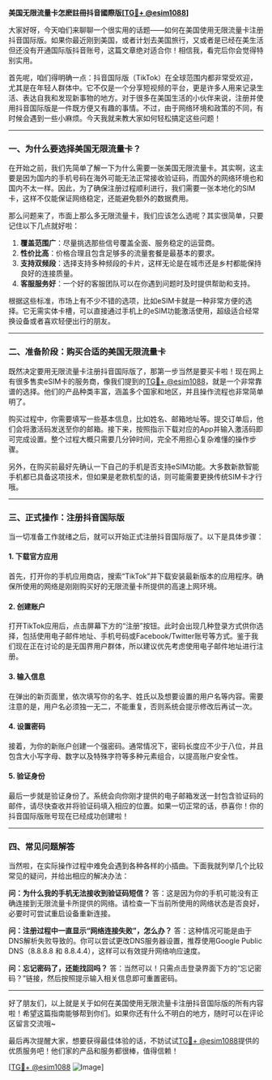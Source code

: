 **美国无限流量卡怎麽註冊抖音國際版[[TG💪+ @esim1088](https://t.me/s/esim1088)]**

大家好呀，今天咱们来聊聊一个很实用的话题——如何在美国使用无限流量卡注册抖音国际版。如果你最近刚到美国，或者计划去美国旅行，又或者是已经在美生活但还没有开通国际版抖音账号，这篇文章绝对适合你！相信我，看完后你会觉得特别实用。

首先呢，咱们得明确一点：抖音国际版（TikTok）在全球范围内都非常受欢迎，尤其是在年轻人群体中。它不仅是一个分享短视频的平台，更是许多人用来记录生活、表达自我和发现新事物的地方。对于很多在美国生活的小伙伴来说，注册并使用抖音国际版是一件既方便又有趣的事情。不过，由于网络环境和政策的不同，有时候会遇到一些小麻烦。今天我就来教大家如何轻松搞定这些问题！

---

### 一、为什么要选择美国无限流量卡？

在开始之前，我们先简单了解一下为什么需要一张美国无限流量卡。其实啊，这主要是因为国内的手机号码在海外可能无法正常接收验证码，而国外的网络环境也和国内不太一样。因此，为了确保注册过程顺利进行，我们需要一张本地化的SIM卡，这样不仅能保证网络稳定，还能避免额外的数据费用。

那么问题来了，市面上那么多无限流量卡，我们应该怎么选呢？其实很简单，只要记住以下几点就好啦：

1. **覆盖范围广**：尽量挑选那些信号覆盖全面、服务稳定的运营商。
2. **性价比高**：价格合理且包含足够多的流量套餐是最基本的要求。
3. **支持双频段**：选择支持多种频段的卡片，这样无论是在城市还是乡村都能保持良好的连接质量。
4. **客服服务好**：一个好的客服团队可以在你遇到问题时及时提供帮助和支持。

根据这些标准，市场上有不少不错的选项，比如eSIM卡就是一种非常方便的选择。它无需实体卡槽，可以直接通过手机上的eSIM功能激活使用，超级适合经常换设备或者喜欢轻便出行的朋友。

---

### 二、准备阶段：购买合适的美国无限流量卡

既然决定要用无限流量卡注册抖音国际版了，那第一步当然是要买卡啦！现在网上有很多售卖eSIM卡的服务商，像我们提到的[TG💪+ @esim1088](https://t.me/s/esim1088)，就是一个非常靠谱的选择。他们的产品种类丰富，涵盖多个国家和地区，并且操作流程也非常简单明了。

购买过程中，你需要填写一些基本信息，比如姓名、邮箱地址等。提交订单后，他们会将激活码发送至你的邮箱。接下来，按照指示下载对应的App并输入激活码即可完成设置。整个过程大概只需要几分钟时间，完全不用担心复杂难懂的操作步骤。

另外，在购买前最好先确认一下自己的手机是否支持eSIM功能。大多数新款智能手机都已具备这项技术，但如果是老款机型的话，则可能需要更换传统SIM卡才行哦。

---

### 三、正式操作：注册抖音国际版

当一切准备工作就绪之后，就可以开始正式注册抖音国际版了。以下是具体步骤：

#### 1. 下载官方应用
首先，打开你的手机应用商店，搜索“TikTok”并下载安装最新版本的应用程序。确保所使用的网络是刚刚购买好的无限流量卡所提供的高速上网环境。

#### 2. 创建账户
打开TikTok应用后，点击屏幕下方的“注册”按钮。此时会出现几种登录方式供你选择，包括使用电子邮件地址、手机号码或Facebook/Twitter账号等方式。鉴于我们现在正在讨论的是无国界用户群体，所以建议优先考虑使用电子邮件地址进行注册。

#### 3. 输入信息
在弹出的新页面里，依次填写你的名字、姓氏以及想要设置的用户名等内容。需要注意的是，用户名必须独一无二，不能重复，否则系统会提示修改后再试一次。

#### 4. 设置密码
接着，为你的新账户创建一个强密码。通常情况下，密码长度应不少于八位，并且包含大小写字母、数字以及特殊字符等多种元素组合，以提高账户安全性。

#### 5. 验证身份
最后一步就是验证身份了。系统会向你刚才提供的电子邮箱发送一封包含验证码的邮件，请尽快查收并将验证码填入相应的位置。如果一切正常的话，恭喜你！你的抖音国际版账号现在已经成功创建啦！

---

### 四、常见问题解答

当然啦，在实际操作过程中难免会遇到各种各样的小插曲。下面我就列举几个比较常见的疑问，并给出相应的解决办法：

**问：为什么我的手机无法接收到验证码短信？**
答：这是因为你的手机可能没有正确连接到无限流量卡所提供的网络。请检查一下当前所使用的网络状态是否良好，必要时可尝试重启设备重新连接。

**问：注册过程中一直显示“网络连接失败”，怎么办？**
答：这种情况可能是由于DNS解析失败导致的。你可以尝试更改DNS服务器设置，推荐使用Google Public DNS（8.8.8.8 和 8.8.4.4），这样可以有效提升网络响应速度。

**问：忘记密码了，还能找回吗？**
答：当然可以！只需点击登录界面下方的“忘记密码？”链接，然后按照提示输入相关信息即可重置密码。

---

好了朋友们，以上就是关于如何在美国使用无限流量卡注册抖音国际版的所有内容啦！希望这篇指南能够帮到你们。如果你还有什么不明白的地方，随时可以在评论区留言交流哦~

最后再次提醒大家，想要获得最佳体验的话，不妨试试[TG💪+ @esim1088](https://t.me/s/esim1088)提供的优质服务吧！他们家的产品和服务都很棒，值得信赖！

[[TG💪+ @esim1088](https://t.me/s/esim1088) ![Image](https://i.postimg.cc/4NQfJmqS/Snipaste-2025-05-13-00-14-12.png)]